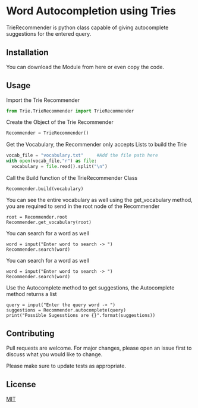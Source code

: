 # Word Autocompletion using Tries

TrieRecommender is python class capable of giving autocomplete suggestions for the entered query.

## Installation
You can download the Module from here or even copy the code.

## Usage

Import the Trie Recommender

```python
from Trie.TrieRecommender import TrieRecommender
```

Create the Object of the Trie Recommender
```python
Recommender = TrieRecommender()
```
Get the Vocabulary, the Recommender only accepts Lists to build the Trie
```python
vocab_file = "vocabulary.txt"     #Add the file path here
with open(vocab_file,"r") as file:
  vocabulary = file.read().split("\n")
```
Call the Build function of the TrieRecommender Class
```python:
Recommender.build(vocabulary)
```
You can see the entire vocabulary as well using the get_vocabulary method, you are required to send in the root node of the Recommender
```python:
root = Recommender.root
Recommender.get_vocabulary(root)
```
You can search for a word as well
```python:
word = input("Enter word to search -> ")
Recommender.search(word)
```
You can search for a word as well
```python:
word = input("Enter word to search -> ")
Recommender.search(word)
```
Use the Autocomplete method to get suggestions, the Autocomplete method returns a list
```python:
query = input("Enter the query word -> ")
suggestions = Recommender.autocomplete(query)
print("Possible Sugesstions are {}".format(suggestions))
```



## Contributing
Pull requests are welcome. For major changes, please open an issue first to discuss what you would like to change.

Please make sure to update tests as appropriate.

## License
[MIT](https://choosealicense.com/licenses/mit/)
